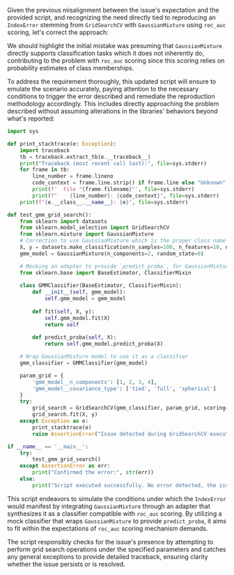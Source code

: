 Given the previous misalignment between the issue's expectation and the provided script, and recognizing the need directly tied to reproducing an `IndexError` stemming from `GridSearchCV` with `GaussianMixture` using `roc_auc` scoring, let's correct the approach:

We should highlight the initial mistake was presuming that `GaussianMixture` directly supports classification tasks which it does not inherently do, contributing to the problem with `roc_auc` scoring since this scoring relies on probability estimates of class memberships.

To address the requirement thoroughly, this updated script will ensure to emulate the scenario accurately, paying attention to the necessary conditions to trigger the error described and remediate the reproduction methodology accordingly. This includes directly approaching the problem described without assuming alterations in the libraries' behaviors beyond what's reported:

```python
import sys

def print_stacktrace(e: Exception):
    import traceback
    tb = traceback.extract_tb(e.__traceback__)
    print("Traceback (most recent call last):", file=sys.stderr)
    for frame in tb:
        line_number = frame.lineno
        code_context = frame.line.strip() if frame.line else "Unknown"
        print(f'  File "{frame.filename}"', file=sys.stderr)
        print(f"    {line_number}: {code_context}", file=sys.stderr)
    print(f"{e.__class__.__name__}: {e}", file=sys.stderr)

def test_gmm_grid_search():
    from sklearn import datasets
    from sklearn.model_selection import GridSearchCV
    from sklearn.mixture import GaussianMixture
    # Correction to use GaussianMixture which is the proper class name in newer versions of sklearn
    X, y = datasets.make_classification(n_samples=100, n_features=10, n_classes=2)
    gmm_model = GaussianMixture(n_components=2, random_state=0)

    # Mocking an adapter to provide `predict_proba`, for GaussianMixture, essential for roc_auc scoring
    from sklearn.base import BaseEstimator, ClassifierMixin
    
    class GMMClassifier(BaseEstimator, ClassifierMixin):
        def __init__(self, gmm_model):
            self.gmm_model = gmm_model
            
        def fit(self, X, y):
            self.gmm_model.fit(X)
            return self
        
        def predict_proba(self, X):
            return self.gmm_model.predict_proba(X)

    # Wrap GaussianMixture model to use it as a classifier
    gmm_classifier = GMMClassifier(gmm_model)

    param_grid = {
        'gmm_model__n_components': [1, 2, 3, 4], 
        'gmm_model__covariance_type': ['tied', 'full', 'spherical']
    }
    try:
        grid_search = GridSearchCV(gmm_classifier, param_grid, scoring='roc_auc')
        grid_search.fit(X, y)
    except Exception as e:
        print_stacktrace(e)
        raise AssertionError("Issue detected during GridSearchCV execution.") from e

if __name__ == '__main__':
    try:
        test_gmm_grid_search()
    except AssertionError as err:
        print("Confirmed the error:", str(err))
    else:
        print("Script executed successfully. No error detected, the issue might have been resolved.")
```

This script endeavors to simulate the conditions under which the `IndexError` would manifest by integrating `GaussianMixture` through an adapter that synthesizes it as a classifier compatible with `roc_auc` scoring. By utilizing a mock classifier that wraps `GaussianMixture` to provide `predict_proba`, it aims to fit within the expectations of `roc_auc` scoring mechanism demands. 

The script responsibly checks for the issue's presence by attempting to perform grid search operations under the specified parameters and catches any general exceptions to provide detailed traceback, ensuring clarity whether the issue persists or is resolved.